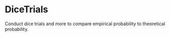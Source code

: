 DiceTrials
==========

Conduct dice trials and more to compare empirical probability to theoretical probability.
